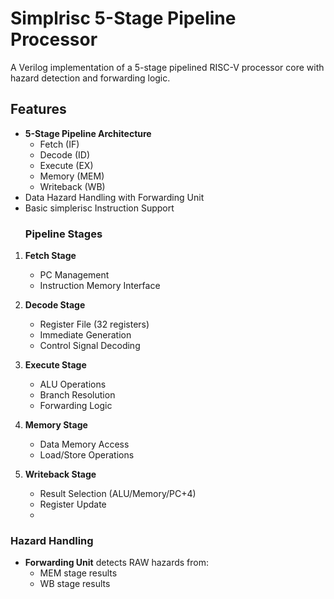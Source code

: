 # Simplrisc 5-Stage Pipeline Processor

A Verilog implementation of a 5-stage pipelined RISC-V processor core with hazard detection and forwarding logic.

## Features

- **5-Stage Pipeline Architecture**
  - Fetch (IF)
  - Decode (ID)
  - Execute (EX)
  - Memory (MEM)
  - Writeback (WB)
- Data Hazard Handling with Forwarding Unit
- Basic simplerisc Instruction Support
  ### Pipeline Stages

1. **Fetch Stage**
   - PC Management
   - Instruction Memory Interface

2. **Decode Stage**
   - Register File (32 registers)
   - Immediate Generation
   - Control Signal Decoding

3. **Execute Stage**
   - ALU Operations
   - Branch Resolution
   - Forwarding Logic

4. **Memory Stage**
   - Data Memory Access
   - Load/Store Operations

5. **Writeback Stage**
   - Result Selection (ALU/Memory/PC+4)
   - Register Update
   - 
### Hazard Handling

- **Forwarding Unit** detects RAW hazards from:
  - MEM stage results
  - WB stage results

